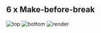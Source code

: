 ## 6 x Make-before-break ##

![top](https://github.com/hexeguitar/DecadeRbox/blob/master/DesignFiles/Gerbers/MBB_single/6xMBBtop.png)
![bottom](https://github.com/hexeguitar/DecadeRbox/blob/master/DesignFiles/Gerbers/MBB_single/6xMBBbtm.png)
![render](https://github.com/hexeguitar/DecadeRbox/blob/master/DesignFiles/Gerbers/MBB_single/6xMBBrender.png)


